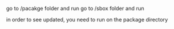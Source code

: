 go to /pacakge folder and run <yarn link>
go to /sbox folder and run <yarn link cleek>

in order to see updated, you need to run <yarn build> on the package directory
